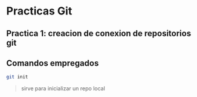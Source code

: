 # Practicas Git


## Practica 1: creacion de conexion de repositorios git


## Comandos empregados

```bash
git init
```
>sirve para inicializar un repo local
